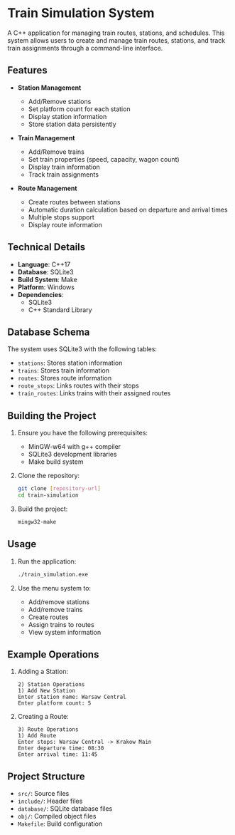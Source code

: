 # Train Simulation System

A C++ application for managing train routes, stations, and schedules. This system allows users to create and manage train routes, stations, and track train assignments through a command-line interface.

## Features

- **Station Management**

  - Add/Remove stations
  - Set platform count for each station
  - Display station information
  - Store station data persistently

- **Train Management**

  - Add/Remove trains
  - Set train properties (speed, capacity, wagon count)
  - Display train information
  - Track train assignments

- **Route Management**
  - Create routes between stations
  - Automatic duration calculation based on departure and arrival times
  - Multiple stops support
  - Display route information

## Technical Details

- **Language**: C++17
- **Database**: SQLite3
- **Build System**: Make
- **Platform**: Windows
- **Dependencies**:
  - SQLite3
  - C++ Standard Library

## Database Schema

The system uses SQLite3 with the following tables:

- `stations`: Stores station information
- `trains`: Stores train information
- `routes`: Stores route information
- `route_stops`: Links routes with their stops
- `train_routes`: Links trains with their assigned routes

## Building the Project

1. Ensure you have the following prerequisites:

   - MinGW-w64 with g++ compiler
   - SQLite3 development libraries
   - Make build system

2. Clone the repository:

   ```bash
   git clone [repository-url]
   cd train-simulation
   ```

3. Build the project:
   ```bash
   mingw32-make
   ```

## Usage

1. Run the application:

   ```bash
   ./train_simulation.exe
   ```

2. Use the menu system to:
   - Add/remove stations
   - Add/remove trains
   - Create routes
   - Assign trains to routes
   - View system information

## Example Operations

1. Adding a Station:

   ```
   2) Station Operations
   1) Add New Station
   Enter station name: Warsaw Central
   Enter platform count: 5
   ```

2. Creating a Route:
   ```
   3) Route Operations
   1) Add Route
   Enter stops: Warsaw Central -> Krakow Main
   Enter departure time: 08:30
   Enter arrival time: 11:45
   ```

## Project Structure

- `src/`: Source files
- `include/`: Header files
- `database/`: SQLite database files
- `obj/`: Compiled object files
- `Makefile`: Build configuration

